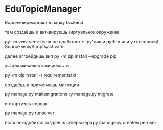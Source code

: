 # EduTopicManager
Короче переходишь в папку backend

там создаёшь и активируешь виртуальное окружение

py -m venv venv (если не сработает с 'py' пиши python или у гпт спроси)
Source venv/Scripts/activate

далее апгрейдишь пип
py -m pip install --upgrade pip

устанавливаешь зависимости

py -m pip install -r requirements.txt

создаёшь и применяешь миграции

py manage.py makemigrations
py manage.py migrate

и стартуешь сервак

py manage.py runserver


если понадобится создаёшь суперюзера
py manage.py createsuperuser


